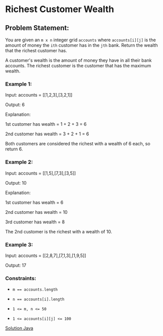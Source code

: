 # Richest Customer Wealth

## Problem Statement:

You are given an `m x n` integer grid `accounts` where `accounts[i][j]` is the amount of money the `i​​​​​​​​​​​th`​​​​ customer has in the `j​​​​​​​​​​​th`​​​​ bank. Return the wealth that the richest customer has.

A customer's wealth is the amount of money they have in all their bank accounts. The richest customer is the customer that has the maximum wealth.

### Example 1:

Input: accounts = [[1,2,3],[3,2,1]]

Output: 6

Explanation:

1st customer has wealth = 1 + 2 + 3 = 6

2nd customer has wealth = 3 + 2 + 1 = 6

Both customers are considered the richest with a wealth of 6 each, so return 6.

### Example 2:

Input: accounts = [[1,5],[7,3],[3,5]]

Output: 10

Explanation: 

1st customer has wealth = 6

2nd customer has wealth = 10 

3rd customer has wealth = 8

The 2nd customer is the richest with a wealth of 10.

### Example 3:

Input: accounts = [[2,8,7],[7,1,3],[1,9,5]]

Output: 17

### Constraints:

* `m == accounts.length`

* `n == accounts[i].length`

* `1 <= m, n <= 50`

* `1 <= accounts[i][j] <= 100`

[Solution Java](./solution.java)

